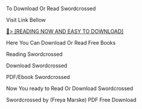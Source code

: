 To Download Or Read Swordcrossed

Visit Link Bellow

<a href="https://uk.ebookarea.xyz/?book=204309713-swordcrossed">📖&gt; [READING NOW AND EASY TO DOWNLOAD]</a>

Here You Can Download Or Read Free Books

Reading Swordcrossed

Download Swordcrossed

PDF/Ebook Swordcrossed

Now You ready to Read Or Download Swordcrossed

Swordcrossed by (Freya Marske) PDF Free Download
